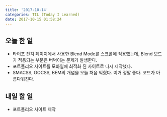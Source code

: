 ```yaml
---
title: '2017-10-14'
categories: TIL (Today I Learned)
date: 2017-10-15 01:58:24
---
```


## 오늘 한 일
  - 타이포 잔치 페이지에서 사용한 Blend Mode를 스크롤에 적용했는데, Blend 모드가 적용되는 부분은 버벅이는 문제가 발생한다. 
  - 포트폴리오 사이트를 모바일에 최적화 된 사이트로 다시 제작했다.
  - SMACSS, OOCSS, BEM의 개념을 오늘 처음 익혔다. 이거 정말 좋다. 코드가 아름다워진다.

## 내일 할 일
  - 포트폴리오 사이트 제작
